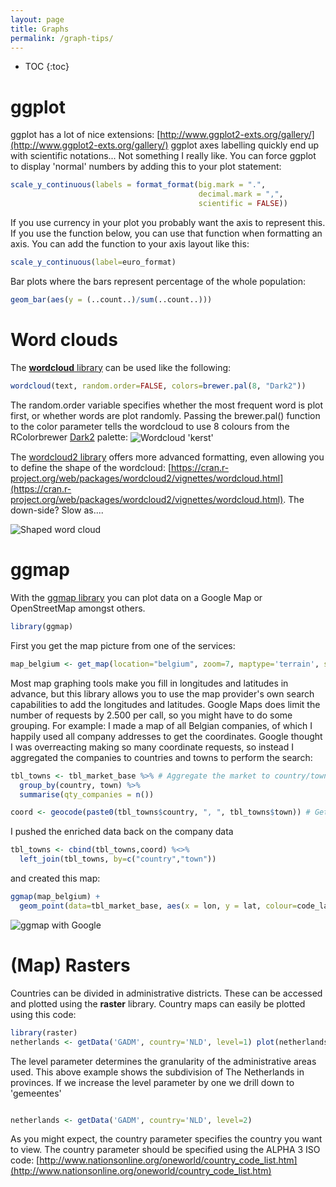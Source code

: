 ```yaml
---
layout: page
title: Graphs
permalink: /graph-tips/
---
```


* TOC 
{:toc}

# ggplot

ggplot has a lot of nice extensions: [http://www.ggplot2-exts.org/gallery/](http://www.ggplot2-exts.org/gallery/) ggplot axes labelling quickly end up with scientific notations... Not something I really like. You can force ggplot to display 'normal' numbers by adding this to your plot statement: 

```r
scale_y_continuous(labels = format_format(big.mark = ".", 
                                          decimal.mark = ",", 
                                          scientific = FALSE))
```

If you use currency in your plot you probably want the axis to represent this. If you use the function below, you can use that function when formatting an axis. You can add the function to your axis layout like this: 

```r
scale_y_continuous(label=euro_format)
```

Bar plots where the bars represent percentage of the whole population: 
```r
geom_bar(aes(y = (..count..)/sum(..count..)))
```

# Word clouds

The [**wordcloud** library](https://cran.r-project.org/web/packages/wordcloud/wordcloud.pdf) can be used like the following: 

```r
wordcloud(text, random.order=FALSE, colors=brewer.pal(8, "Dark2"))
```

The random.order variable specifies whether the most frequent word is plot first, or whether words are plot randomly. Passing the brewer.pal() function to the color parameter tells the wordcloud to use 8 colours from the RColorbrewer [Dark2](http://colorbrewer2.org/#type=qualitative&scheme=Dark2&n=3) palette: 
<img src="/_pages/snippets-and-tips/wordcloud_kerst.png" alt="Wordcloud 'kerst'" align="center"/> 

The [wordcloud2 library](https://cran.r-project.org/web/packages/wordcloud2/vignettes/wordcloud.html) offers more advanced formatting, even allowing you to define the shape of the wordcloud: [https://cran.r-project.org/web/packages/wordcloud2/vignettes/wordcloud.html](https://cran.r-project.org/web/packages/wordcloud2/vignettes/wordcloud.html). The down-side? Slow as.... 

<img src="/_pages/snippets-and-tips/wordcloud_shaped.png" alt="Shaped word cloud" align="center"/> 

# ggmap

With the [ggmap library](https://cran.r-project.org/web/packages/ggmap/ggmap.pdf) you can plot data on a Google Map or OpenStreetMap amongst others. 

```r
library(ggmap)
```

First you get the map picture from one of the services: 

```r
map_belgium <- get_map(location="belgium", zoom=7, maptype='terrain', source='google', color='color')
```

Most map graphing tools make you fill in longitudes and latitudes in advance, but this library allows you to use the map provider's own search capabilities to add the longitudes and latitudes. Google Maps does limit the number of requests by 2.500 per call, so you might have to do some grouping. For example: I made a map of all Belgian companies, of which I happily used all company addresses to get the coordinates. Google thought I was overreacting making so many coordinate requests, so instead I aggregated the companies to countries and towns to perform the search: 

```r
tbl_towns <- tbl_market_base %>% # Aggregate the market to country/town 
  group_by(country, town) %>% 
  summarise(qty_companies = n()) 

coord <- geocode(paste0(tbl_towns$country, ", ", tbl_towns$town)) # Get coordinates 
```

I pushed the enriched data back on the company data 

```r
tbl_towns <- cbind(tbl_towns,coord) %<>% 
  left_join(tbl_towns, by=c("country","town")) 
```
and created this map: 

```r
ggmap(map_belgium) + 
  geom_point(data=tbl_market_base, aes(x = lon, y = lat, colour=code_language )) 
```

<img src="/_pages/snippets-and-tips/ggmap.png" alt="ggmap with Google" align="center"/> 

# (Map) Rasters

Countries can be divided in administrative districts. These can be accessed and plotted using the **raster** library. Country maps can easily be plotted using this code: 

```r
library(raster) 
netherlands <- getData('GADM', country='NLD', level=1) plot(netherlands) 
```

The level parameter determines the granularity of the administrative areas used. This above example shows the subdivision of The Netherlands in provinces. If we increase the level parameter by one we drill down to 'gemeentes' 

<img src="/_pages/snippets-and-tips/map_raster1.png" alt="" align="center"/> 

```r
netherlands <- getData('GADM', country='NLD', level=2)
```

As you might expect, the country parameter specifies the country you want to view. The country parameter should be specified using the ALPHA 3 ISO code: [http://www.nationsonline.org/oneworld/country_code_list.htm](http://www.nationsonline.org/oneworld/country_code_list.htm)

<img src="/_pages/snippets-and-tips/map_raster2.png" alt="" align="center"/> 
